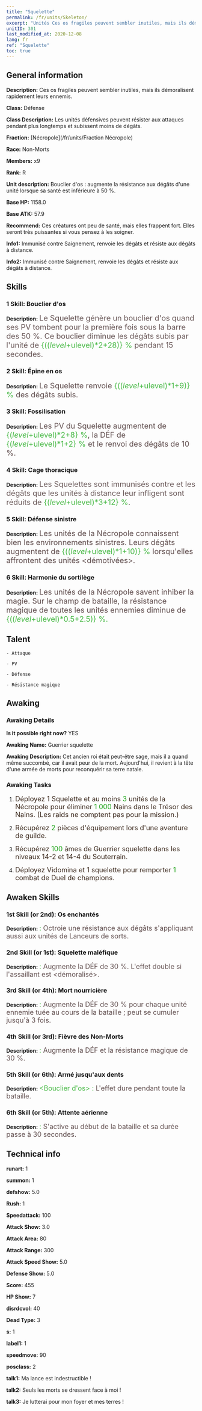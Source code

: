 ```yaml
---
title: "Squelette"
permalink: /fr/units/Skeleton/
excerpt: "Unités Ces os fragiles peuvent sembler inutiles, mais ils démoralisent rapidement leurs ennemis."
unitID: 301
last_modified_at: 2020-12-08
lang: fr
ref: "Squelette"
toc: true
---
```

## General information
 **Description:** Ces os fragiles peuvent sembler inutiles, mais ils démoralisent rapidement leurs ennemis.

 **Class:** Défense

 **Class Description:** Les unités défensives peuvent résister aux attaques pendant plus longtemps et subissent moins de dégâts.

 **Fraction:** [Nécropole](/fr/units/Fraction Nécropole)

 **Race:** Non-Morts

 **Members:** x9

 **Rank:** R

 **Unit description:** Bouclier d'os : augmente la résistance aux dégâts d'une unité lorsque sa santé est inférieure à 50 %.

 **Base HP:** 1158.0

 **Base ATK:** 57.9

 **Recommend:** Ces créatures ont peu de santé, mais elles frappent fort. Elles seront très puissantes si vous pensez à les soigner.

 **Info1:** Immunisé contre Saignement, renvoie les dégâts et résiste aux dégâts à distance.

 **Info2:** Immunisé contre Saignement, renvoie les dégâts et résiste aux dégâts à distance.

## Skills
### 1 Skill: Bouclier d'os
 **Description:** <span style="color: #645252;font-size:20px">Le Squelette génère un bouclier d'os quand ses PV tombent pour la première fois sous la barre des 50 %. Ce bouclier diminue les dégâts subis par l'unité de </span><span style="color: black"><span style="color: #48b946;font-size:20px">{(($level+$ulevel)*2+28)} %</span><span style="color: black"><span style="color: #645252;font-size:20px"> pendant 15 secondes.</span><span style="color: black">

### 2 Skill: Épine en os
 **Description:** <span style="color: #645252;font-size:20px">Le Squelette renvoie </span><span style="color: black"><span style="color: #48b946;font-size:20px">{(($level+$ulevel)*1+9)} %</span><span style="color: black"><span style="color: #645252;font-size:20px"> des dégâts subis.</span><span style="color: black">

### 3 Skill: Fossilisation
 **Description:** <span style="color: #645252;font-size:20px">Les PV du Squelette augmentent de </span><span style="color: black"><span style="color: #48b946;font-size:20px">{($level+$ulevel)*2+8} %</span><span style="color: black"><span style="color: #645252;font-size:20px">, la DÉF de </span><span style="color: black"><span style="color: #48b946;font-size:20px">{($level+$ulevel)*1+2} %</span><span style="color: black"><span style="color: #645252;font-size:20px"> et le renvoi des dégâts de 10 %.</span><span style="color: black">

### 4 Skill: Cage thoracique
 **Description:** <span style="color: #645252;font-size:20px">Les Squelettes sont immunisés contre </span><span style="color: black"><span style="color: #48b946;font-size:20px"><Saignement></span><span style="color: black"><span style="color: #645252;font-size:20px"> et les dégâts que les unités à distance leur infligent sont réduits de </span><span style="color: black"><span style="color: #48b946;font-size:20px">{($level+$ulevel)*3+12} %</span><span style="color: black"><span style="color: #645252;font-size:20px">.</span><span style="color: black">

### 5 Skill: Défense sinistre
 **Description:** <span style="color: #645252;font-size:20px">Les unités de la Nécropole connaissent bien les environnements sinistres. Leurs dégâts augmentent de </span><span style="color: black"><span style="color: #48b946;font-size:20px">{(($level+$ulevel)*1+10)} %</span><span style="color: black"><span style="color: #645252;font-size:20px"> lorsqu'elles affrontent des unités <démotivées>.</span><span style="color: black">

### 6 Skill: Harmonie du sortilège
 **Description:** <span style="color: #645252;font-size:20px">Les unités de la Nécropole savent inhiber la magie. Sur le champ de bataille, la résistance magique de toutes les unités ennemies diminue de </span><span style="color: black"><span style="color: #48b946;font-size:20px">{(($level+$ulevel)*0.5+2.5)} %.</span><span style="color: black">

## Talent

    - Attaque

    - PV

    - Défense

    - Résistance magique

## Awaking
### Awaking Details
 **Is it possible right now?** YES

 **Awaking Name:** Guerrier squelette

 **Awaking Description:** Cet ancien roi était peut-être sage, mais il a quand même succombé, car il avait peur de la mort. Aujourd'hui, il revient à la tête d'une armée de morts pour reconquérir sa terre natale.

### Awaking Tasks
 1. <span style="color: #3c2a1e;font-size:18px">Déployez 1 Squelette et au moins </span><span style="color: #1ca216;font-size:18px">3</span><span style="color: #3c2a1e;font-size:18px"> unités de la Nécropole pour éliminer </span><span style="color: #1ca216;font-size:18px">1 000</span><span style="color: #3c2a1e;font-size:18px"> Nains dans le Trésor des Nains. (Les raids ne comptent pas pour la mission.)</span>

 2. <span style="color: #3c2a1e;font-size:18px">Récupérez </span><span style="color: #1ca216;font-size:18px">2</span><span style="color: #3c2a1e;font-size:18px"> pièces d'équipement lors d'une aventure de guilde.</span>

 3. <span style="color: #3c2a1e;font-size:18px">Récupérez </span><span style="color: #1ca216;font-size:18px">100</span><span style="color: #3c2a1e;font-size:18px"> âmes de Guerrier squelette dans les niveaux 14-2 et 14-4 du Souterrain.</span>

 4. <span style="color: #3c2a1e;font-size:18px">Déployez Vidomina et 1 squelette pour remporter </span><span style="color: #1ca216;font-size:18px">1</span><span style="color: #3c2a1e;font-size:18px"> combat de Duel de champions.</span>

## Awaken Skills

### 1st Skill (or 2nd): Os enchantés
 **Description:** <span style="color: #48b946;font-size:18px"><Cage thoracique> : </span><span style="color: #645252;font-size:18px">Octroie une résistance aux dégâts s'appliquant aussi aux unités de Lanceurs de sorts.</span>

### 2nd Skill (or 1st): Squelette maléfique
 **Description:** <span style="color: #48b946;font-size:18px"><Cage thoracique> : </span><span style="color: #645252;font-size:18px">Augmente la DÉF de 30 %. L'effet double si l'assaillant est <démoralisé>.</span>

### 3rd Skill (or 4th): Mort nourricière
 **Description:** <span style="color: #48b946;font-size:18px"><Fossilisation> : </span><span style="color: #645252;font-size:18px">Augmente la DÉF de 30 % pour chaque unité ennemie tuée au cours de la bataille ; peut se cumuler jusqu'à 3 fois.</span>

### 4th Skill (or 3rd): Fièvre des Non-Morts
 **Description:** <span style="color: #48b946;font-size:18px"><Fossilisation> : </span><span style="color: #645252;font-size:18px">Augmente la DÉF et la résistance magique de 30 %.</span>

### 5th Skill (or 6th): Armé jusqu'aux dents
 **Description:** <span style="color: #48b946;font-size:18px"><Bouclier d'os> : </span><span style="color: #645252;font-size:18px">L'effet dure pendant toute la bataille.</span>

### 6th Skill (or 5th): Attente aérienne
 **Description:** <span style="color: #48b946;font-size:18px"><Fossilisation> : </span><span style="color: #645252;font-size:18px">S'active au début de la bataille et sa durée passe à 30 secondes.</span>

## Technical info
 **runart:** 1

 **summon:** 1

 **defshow:** 5.0

 **Rush:** 1

 **Speedattack:** 100

 **Attack Show:** 3.0

 **Attack Area:** 80

 **Attack Range:** 300

 **Attack Speed Show:** 5.0

 **Defense Show:** 5.0

 **Score:** 455

 **HP Show:** 7

 **disrdcvol:** 40

 **Dead Type:** 3

 **s:** 1

 **label1:** 1

 **speedmove:** 90

 **posclass:** 2

 **talk1:** Ma lance est indestructible !

 **talk2:** Seuls les morts se dressent face à moi !

 **talk3:** Je lutterai pour mon foyer et mes terres !

